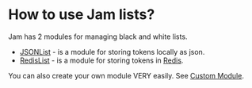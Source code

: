 # How to use Jam lists?
Jam has 2 modules for managing black and white lists.

* [JSONList](json.md) - is a module for storing tokens locally as json.
* [RedisList](redis.md) - is a module for storing tokens in [Redis](https://redis.io/docs/latest/).

You can also create your own module VERY easily. See [Custom Module](own_module.md).